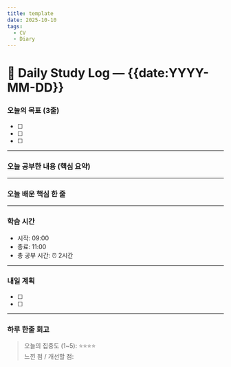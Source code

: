 ```yaml
---
title: template
date: 2025-10-10
tags:
  - CV
  - Diary
---
```


# 🌅 Daily Study Log — {{date:YYYY-MM-DD}}

### 오늘의 목표 (3줄)
- [ ] 
- [ ] 
- [ ] 

---

### 오늘 공부한 내용 (핵심 요약)
> 

---

### 오늘 배운 핵심 한 줄
> 

---

### 학습 시간
- 시작: 09:00  
- 종료: 11:00  
- 총 공부 시간: ⏰ 2시간  

---

### 내일 계획
- [ ] 
- [ ] 

---

### 하루 한줄 회고
> 오늘의 집중도 (1~5): ⭐⭐⭐⭐  
> 느낀 점 / 개선할 점:
